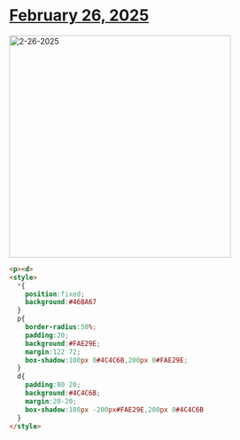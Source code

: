 # [February 26, 2025](https://cssbattle.dev/play/mkV85GILJYRhVRZQCvWx)

<img src="https://firebasestorage.googleapis.com/v0/b/cssbattleapp.appspot.com/o/user%2Fe6YbeBahWNPT7VpE2rE2p85byxa2%2Ftargets%2Ftarget_Iz9KX0R@2x.png?alt=media" width="400" alt="2-26-2025" />

```html
<p><d>
<style>
  *{
    position:fixed;
    background:#46BA67
  }
  p{
    border-radius:50%;
    padding:20;
    background:#FAE29E;
    margin:122 72;
    box-shadow:100px 0#4C4C6B,200px 0#FAE29E;
  }
  d{
    padding:80 20;
    background:#4C4C6B;
    margin:20-20;
    box-shadow:100px -200px#FAE29E,200px 0#4C4C6B
  }
</style>
```
